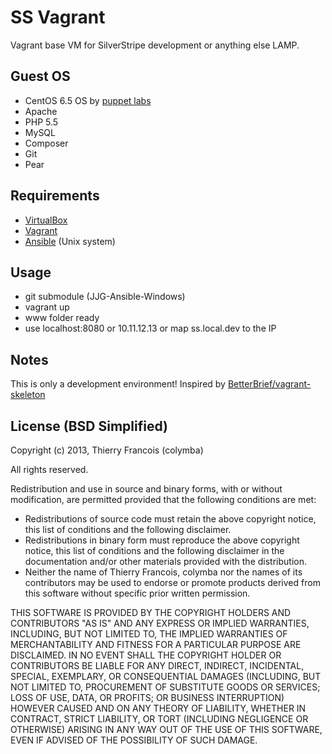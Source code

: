 SS Vagrant
======================

Vagrant base VM for SilverStripe development or anything else LAMP.

## Guest OS
- CentOS 6.5 OS by [puppet labs](http://puppet-vagrant-boxes.puppetlabs.com/)
- Apache
- PHP 5.5
- MySQL
- Composer
- Git
- Pear

## Requirements
- [VirtualBox](//www.virtualbox.org)
- [Vagrant](//www.vagrantup.com)
- [Ansible](//www.ansible.com) (Unix system)

## Usage
- git submodule (JJG-Ansible-Windows)
- vagrant up
- www folder ready
- use localhost:8080 or 10.11.12.13 or map ss.local.dev to the IP

## Notes
This is only a development environment!
Inspired by [BetterBrief/vagrant-skeleton](https://github.com/BetterBrief/vagrant-skeleton)

## License (BSD Simplified)

Copyright (c) 2013, Thierry Francois (colymba)

All rights reserved.

Redistribution and use in source and binary forms, with or without modification, are permitted provided that the following conditions are met:

 * Redistributions of source code must retain the above copyright notice, this list of conditions and the following disclaimer.
 * Redistributions in binary form must reproduce the above copyright notice, this list of conditions and the following disclaimer in the documentation and/or other materials provided with the distribution.
 * Neither the name of Thierry Francois, colymba nor the names of its contributors may be used to endorse or promote products derived from this software without specific prior written permission.
 
THIS SOFTWARE IS PROVIDED BY THE COPYRIGHT HOLDERS AND CONTRIBUTORS "AS IS" AND ANY EXPRESS OR IMPLIED WARRANTIES, INCLUDING, BUT NOT LIMITED TO, THE IMPLIED WARRANTIES OF MERCHANTABILITY AND FITNESS FOR A PARTICULAR PURPOSE ARE DISCLAIMED. IN NO EVENT SHALL THE COPYRIGHT HOLDER OR CONTRIBUTORS BE LIABLE FOR ANY DIRECT, INDIRECT, INCIDENTAL, SPECIAL, EXEMPLARY, OR CONSEQUENTIAL DAMAGES (INCLUDING, BUT NOT LIMITED TO, PROCUREMENT OF SUBSTITUTE GOODS OR SERVICES; LOSS OF USE, DATA, OR PROFITS; OR BUSINESS INTERRUPTION) HOWEVER CAUSED AND ON ANY THEORY OF LIABILITY, WHETHER IN CONTRACT, STRICT LIABILITY, OR TORT (INCLUDING NEGLIGENCE OR OTHERWISE) ARISING IN ANY WAY OUT OF THE USE OF THIS SOFTWARE, EVEN IF ADVISED OF THE POSSIBILITY OF SUCH DAMAGE.